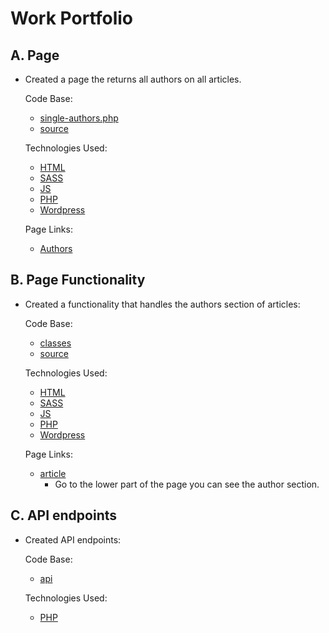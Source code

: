 # Work Portfolio #

## A. Page #
- Created a page the returns all authors on all articles.

    Code Base:
    - [single-authors.php](https://github.com/syraharguilles/work-portfolio/blob/wordpress/single-authors.php)
    - [source](https://github.com/syraharguilles/work-portfolio/tree/wordpress/source)

    Technologies Used:
    - [HTML](https://developer.mozilla.org/en-US/docs/Web/HTML)
    - [SASS](https://sass-lang.com/)
    - [JS](https://developer.mozilla.org/en-US/docs/Web/JavaScript)
    - [PHP](https://www.php.net/)
    - [Wordpress](https://wordpress.com/)

    Page Links:
    - [Authors](https://www.legalmatch.com/law-library/authors.html)

## B. Page Functionality #
- Created a functionality that handles the authors section of articles:

    Code Base:
    - [classes](https://github.com/syraharguilles/work-portfolio/tree/wordpress/classes/LM)
    - [source](https://github.com/syraharguilles/work-portfolio/tree/wordpress/source)

    Technologies Used:
    - [HTML](https://developer.mozilla.org/en-US/docs/Web/HTML)
    - [SASS](https://sass-lang.com/)
    - [JS](https://developer.mozilla.org/en-US/docs/Web/JavaScript)
    - [PHP](https://www.php.net/)
    - [Wordpress](https://wordpress.com/)

    Page Links:
    - [article](https://www.legalmatch.com/law-library/article/montana-criminal-laws.html)
        - Go to the lower part of the page you can see the author section.
        
## C. API endpoints #
- Created API endpoints:

    Code Base:
    - [api](https://github.com/syraharguilles/work-portfolio/tree/wordpress/api)

    Technologies Used:
    - [PHP](https://www.php.net/)